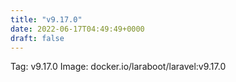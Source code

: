 ```yaml
---
title: "v9.17.0"
date: 2022-06-17T04:49:49+0000
draft: false
---
```


Tag: v9.17.0
Image: docker.io/laraboot/laravel:v9.17.0
